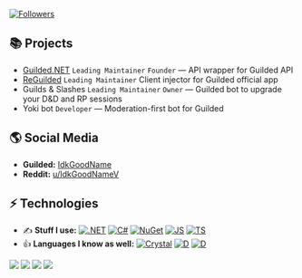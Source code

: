 [![Followers](https://img.shields.io/github/followers/IdkGoodName?style=for-the-badge&logo=github)](https://github.com/IdkGoodName)

## 📚 Projects

- [Guilded.NET](https://github.com/Guilded-NET) `Leading Maintainer` `Founder` — API wrapper for Guilded API
- [ReGuilded](https://github.com/ReGuilded) `Leading Maintainer`  Client injector for Guilded official app
- Guilds & Slashes `Leading Maintainer` `Owner` — Guilded bot to upgrade your D&D and RP sessions
- Yoki bot `Developer` — Moderation-first bot for Guilded

## 🌎 Social Media

- **Guilded:** [IdkGoodName](https://www.guilded.gg/profile/R40Mp0Wd)
- **Reddit:** [u/IdkGoodNameV](https://www.reddit.com/user/IdkGoodNameV)

## ⚡ Technologies

- ✍️ **Stuff I use:** [![.NET](https://img.shields.io/badge/-.NET-purple?style=flat-square&logo=dotnet)](https://github.com/IdkGoodName) [![C#](https://img.shields.io/badge/-C%23-green?style=flat-square&logo=csharp)](https://github.com/IdkGoodName) [![NuGet](https://img.shields.io/badge/-NuGet-blue?style=flat-square&logo=nuget)](https://github.com/IdkGoodName) [![JS](https://img.shields.io/badge/-JavaScript-yellow?style=flat-square&logo=javascript&logoColor=white)](https://github.com/IdkGoodName) [![TS](https://img.shields.io/badge/-TypeScript-blue?style=flat-square&logo=typescript&logoColor=white)](https://github.com/IdkGoodName)
- 👍 **Languages I know as well:** [![Crystal](https://img.shields.io/badge/-Crystal-black?style=flat-square&logo=crystal&logoColor=white)](https://github.com/IdkGoodName) [![D](https://img.shields.io/badge/-Java-orange?style=flat-square&logo=java&logoColor=white)](https://github.com/IdkGoodName) [![D](https://img.shields.io/badge/-D-red?style=flat-square&logoColor=white)](https://github.com/IdkGoodName)

![](https://github-profile-summary-cards.vercel.app/api/cards/profile-details?username=IdkGoodName&theme=monokai)
![](https://github-profile-summary-cards.vercel.app/api/cards/most-commit-language?username=IdkGoodName&theme=monokai)
![](https://github-profile-summary-cards.vercel.app/api/cards/stats?username=IdkGoodName&theme=monokai)
![](https://github-profile-summary-cards.vercel.app/api/cards/productive-time?username=IdkGoodName&theme=monokai)
